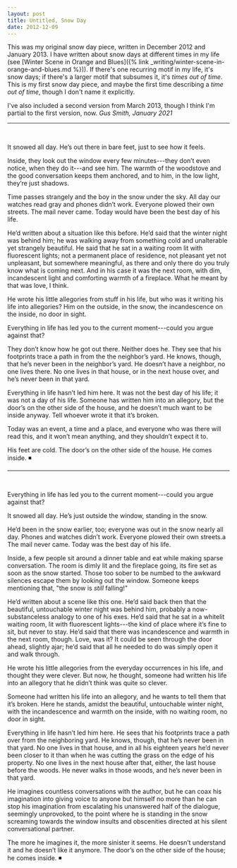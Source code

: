 ```yaml
---
layout: post
title: Untitled, Snow Day
date: 2012-12-09
---
```


This was
  my original
  snow day
  piece,
  written in December 2012
  and January 2013.
I have written
  about snow days
  at different times in my life
  (see [Winter Scene in Orange and Blues]({% link _writing/winter-scene-in-orange-and-blues.md %})).
If there's one recurring motif
  in my life,
  it's snow days;
  if there's a larger motif
  that subsumes it, it's
  *times out of time*.
This is my first
  snow day piece,
  and maybe the first time
  describing a
  *time out of time*,
  though I don't name it explicitly.

I've also included
  a second version
  from March 2013,
  though I think I'm partial
  to the first version, now.
*Gus Smith, January 2021*

---  

<br/>

It snowed all day. He’s out there in bare feet, just to see how it feels. 

Inside, they look out the window every few minutes---they don’t even notice, when they do it---and see him.
The warmth of the woodstove and the good conversation keeps them anchored, and to him, in the low light, they’re just shadows.

Time passes strangely and the boy in the snow under the sky.
All day our watches read gray and phones didn’t work.
Everyone plowed their own streets. 
The mail never came. 
Today would have been the best day of his life.

He’d written about a situation like this before. 
He’d said that the winter night was behind him; he was walking away from something cold and unalterable yet strangely beautiful. 
He said that he sat in a waiting room lit with fluorescent lights; not a permanent place of residence, not pleasant yet not unpleasant, but somewhere meaningful, as there and only there do you truly know what is coming next. 
And in his case it was the next room, with dim, incandescent light and comforting warmth of a fireplace. What he meant by that was love, I think. 

He wrote his little allegories from stuff in his life, but who was it writing his life into allegories? 
Him on the outside, in the snow, the incandescence on the inside, no door in sight. 

Everything in life has led you to the current moment---could you argue against that?

They don’t know how he got out there. 
Neither does he. 
They see that his footprints trace a path in from the the neighbor’s yard.
He knows, though, that he’s never been in the neighbor’s yard.
He doesn’t have a neighbor, no one lives there. 
No one lives in that house, or in the next house over, and he’s never been in that yard. 

Everything in life hasn’t led him here. 
It was not the best day of his life; it was not a day of his life. 
Someone has written him into an allegory, but the door’s on the other side of the house, and he doesn’t much want to be inside anyway.
Tell whoever wrote it that it’s broken. 

Today was an event, a time and a place, and everyone who was there will read this, and it won’t mean anything, and they shouldn’t expect it to.

His feet are cold. The door’s on the other side of the house. He comes inside. ◾

---

<br/>

Everything in life has led you to the current moment---could you argue against that?

It snowed all day. He’s just outside the window, standing in the snow.

He’d been in the snow earlier, too; everyone was out in the snow nearly all day. 
Phones and watches didn’t work. 
Everyone plowed their own streets.a
The mail never came. 
Today was the best day of his life.

Inside, a few people sit around a dinner table and eat while making sparse conversation.
The room is dimly lit and the fireplace going, its fire set as soon as the snow started. 
Those too sober to be numbed to the awkward silences escape them by looking out the window. 
Someone keeps mentioning that, "the snow is *still* falling!"

He’d written about a scene like this one.
He’d said back then that the beautiful, untouchable winter night was behind him, probably a now-substanceless analogy to one of his exes.
He’d said that he sat in a whitelit waiting room, lit with fluorescent lights---the kind of place where it’s fine to sit, but never to stay.
He’d said that there was incandescence and warmth in the next room, though.
Love, was it? 
It could be seen through the door ahead, slightly ajar; he’d said that all he needed to do was simply open it and walk through. 

He wrote his little allegories from the everyday occurrences in his life, and thought they were clever.
But now, he thought, someone had written his life into an allegory that he didn’t think was quite so clever.

Someone had written his life into an allegory, and he wants to tell them that it’s broken.
Here he stands, amidst the beautiful, untouchable winter night, with the incandescence and warmth on the inside, with no waiting room, no door in sight.  

Everything in life hasn’t led him here.
He sees that his footprints trace a path over from the neighboring yard.
He knows, though, that he’s never been in that yard.
No one lives in that house, and in all his eighteen years he’d never been closer to it than when he was cutting the grass on the edge of his property.
No one lives in the next house after that, either, the last house before the woods.
He never walks in those woods, and he’s never been in that yard. 

He imagines countless conversations with the author, but he can coax his imagination into giving voice to anyone but himself no more than he can stop his imagination from escalating his unanswered half of the dialogue, seemingly unprovoked, to the point where he is standing in the snow screaming towards the window insults and obscenities directed at his silent conversational partner.

The more he imagines it, the more sinister it seems.
He doesn’t understand it and he doesn’t like it anymore.
The door’s on the other side of the house; he comes inside. ◾
